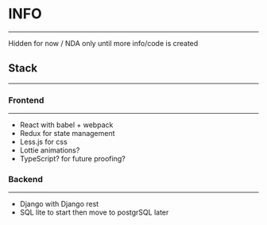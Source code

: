 # INFO #
---------------------
Hidden for now / NDA only until more info/code is created


## Stack ##
-------------------

### Frontend ###
------------
* React with babel + webpack
* Redux for state management
* Less.js for css
* Lottie animations?
* TypeScript? for future proofing?

### Backend ### 
-----------
* Django with Django rest
* SQL lite to start then move to postgrSQL later

